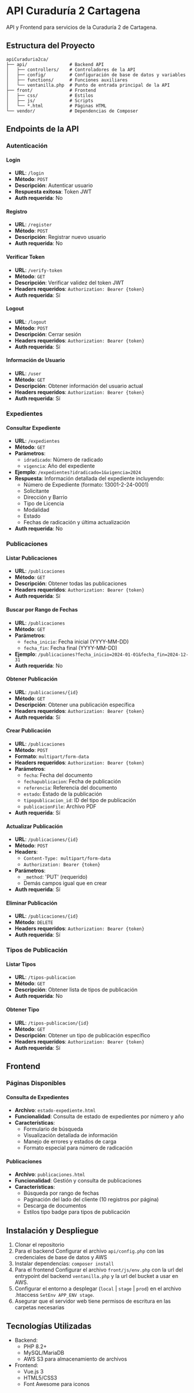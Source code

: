 # API Curaduría 2 Cartagena

API y Frontend para servicios de la Curaduría 2 de Cartagena.

## Estructura del Proyecto

```
apiCuraduria2ca/
├── api/                # Backend API
│   ├── controllers/    # Controladores de la API
│   ├── config/         # Configuración de base de datos y variables
│   ├── functions/      # Funciones auxiliares
│   └── ventanilla.php  # Punto de entrada principal de la API
├── front/              # Frontend
│   ├── css/            # Estilos
│   ├── js/             # Scripts
│   └── *.html          # Páginas HTML
└── vendor/             # Dependencias de Composer
```

## Endpoints de la API

### Autenticación

#### Login
- **URL**: `/login`
- **Método**: `POST`
- **Descripción**: Autenticar usuario
- **Respuesta exitosa**: Token JWT
- **Auth requerida**: No

#### Registro
- **URL**: `/register`
- **Método**: `POST`
- **Descripción**: Registrar nuevo usuario
- **Auth requerida**: No

#### Verificar Token
- **URL**: `/verify-token`
- **Método**: `GET`
- **Descripción**: Verificar validez del token JWT
- **Headers requeridos**: `Authorization: Bearer {token}`
- **Auth requerida**: Sí

#### Logout
- **URL**: `/logout`
- **Método**: `POST`
- **Descripción**: Cerrar sesión
- **Headers requeridos**: `Authorization: Bearer {token}`
- **Auth requerida**: Sí

#### Información de Usuario
- **URL**: `/user`
- **Método**: `GET`
- **Descripción**: Obtener información del usuario actual
- **Headers requeridos**: `Authorization: Bearer {token}`
- **Auth requerida**: Sí

### Expedientes

#### Consultar Expediente
- **URL**: `/expedientes`
- **Método**: `GET`
- **Parámetros**:
  - `idradicado`: Número de radicado
  - `vigencia`: Año del expediente
- **Ejemplo**: `/expedientes?idradicado=1&vigencia=2024`
- **Respuesta**: Información detallada del expediente incluyendo:
  - Número de Expediente (formato: 13001-2-24-0001)
  - Solicitante
  - Dirección y Barrio
  - Tipo de Licencia
  - Modalidad
  - Estado
  - Fechas de radicación y última actualización
- **Auth requerida**: No

### Publicaciones

#### Listar Publicaciones
- **URL**: `/publicaciones`
- **Método**: `GET`
- **Descripción**: Obtener todas las publicaciones
- **Headers requeridos**: `Authorization: Bearer {token}`
- **Auth requerida**: Sí

#### Buscar por Rango de Fechas
- **URL**: `/publicaciones`
- **Método**: `GET`
- **Parámetros**:
  - `fecha_inicio`: Fecha inicial (YYYY-MM-DD)
  - `fecha_fin`: Fecha final (YYYY-MM-DD)
- **Ejemplo**: `/publicaciones?fecha_inicio=2024-01-01&fecha_fin=2024-12-31`
- **Auth requerida**: No

#### Obtener Publicación
- **URL**: `/publicaciones/{id}`
- **Método**: `GET`
- **Descripción**: Obtener una publicación específica
- **Headers requeridos**: `Authorization: Bearer {token}`
- **Auth requerida**: Sí

#### Crear Publicación
- **URL**: `/publicaciones`
- **Método**: `POST`
- **Formato**: `multipart/form-data`
- **Headers requeridos**: `Authorization: Bearer {token}`
- **Parámetros**:
  - `fecha`: Fecha del documento
  - `fechapublicacion`: Fecha de publicación
  - `referencia`: Referencia del documento
  - `estado`: Estado de la publicación
  - `tipopublicacion_id`: ID del tipo de publicación
  - `publicacionFile`: Archivo PDF
- **Auth requerida**: Sí

#### Actualizar Publicación
- **URL**: `/publicaciones/{id}`
- **Método**: `POST`
- **Headers**: 
  - `Content-Type: multipart/form-data`
  - `Authorization: Bearer {token}`
- **Parámetros**:
  - `_method`: 'PUT' (requerido)
  - Demás campos igual que en crear
- **Auth requerida**: Sí

#### Eliminar Publicación
- **URL**: `/publicaciones/{id}`
- **Método**: `DELETE`
- **Headers requeridos**: `Authorization: Bearer {token}`
- **Auth requerida**: Sí

### Tipos de Publicación

#### Listar Tipos
- **URL**: `/tipos-publicacion`
- **Método**: `GET`
- **Descripción**: Obtener lista de tipos de publicación
- **Auth requerida**: No

#### Obtener Tipo
- **URL**: `/tipos-publicacion/{id}`
- **Método**: `GET`
- **Descripción**: Obtener un tipo de publicación específico
- **Headers requeridos**: `Authorization: Bearer {token}`
- **Auth requerida**: Sí

## Frontend

### Páginas Disponibles

#### Consulta de Expedientes
- **Archivo**: `estado-expediente.html`
- **Funcionalidad**: Consulta de estado de expedientes por número y año
- **Características**:
  - Formulario de búsqueda
  - Visualización detallada de información
  - Manejo de errores y estados de carga
  - Formato especial para número de radicación

#### Publicaciones
- **Archivo**: `publicaciones.html`
- **Funcionalidad**: Gestión y consulta de publicaciones
- **Características**:
  - Búsqueda por rango de fechas
  - Paginación del lado del cliente (10 registros por página)
  - Descarga de documentos
  - Estilos tipo badge para tipos de publicación


## Instalación y Despliegue

1. Clonar el repositorio
2. Para el backend Configurar el archivo `api/config.php` con las credenciales de base de datos y AWS
3. Instalar dependencias: `composer install`
4. Para el frontend Configurar el archivo `front/js/env.php` con la url del entrypoint del backend `ventanilla.php` y la url del bucket a usar en AWS.
5. Configurar el entorno a desplegar (`local` | `stage` | `prod`) en el archivo .htaccess `SetEnv APP_ENV stage`.
6. Asegurar que el servidor web tiene permisos de escritura en las carpetas necesarias

## Tecnologías Utilizadas

- Backend:
  - PHP 8.2+
  - MySQL/MariaDB
  - AWS S3 para almacenamiento de archivos
- Frontend:
  - Vue.js 3
  - HTML5/CSS3
  - Font Awesome para iconos